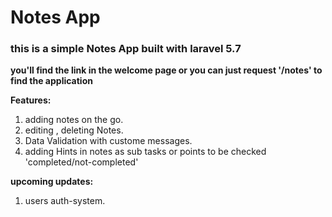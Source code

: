 # Notes App
### this is a simple Notes App built with laravel 5.7

__you'll find the link in the welcome page or you can just request '/notes' to find the application__

__Features:__
1. adding notes on the go.
2. editing , deleting Notes.
3. Data Validation with custome messages.
4. adding Hints in notes as sub tasks or points to be checked 'completed/not-completed'

__upcoming updates:__
1. users auth-system.